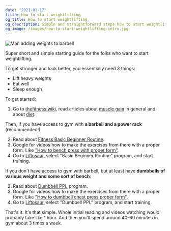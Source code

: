```yaml
---
date: "2021-01-17"
title: How to start weightlifting
og_title: How to start weightlifting
og_description: Simple and straightforward steps how to start weightlifting
og_image: /images/how-to-start-weightlifting-intro.jpg
---
```


![Man adding weights to barbell](../../images/how-to-start-weightlifting-intro.jpg)

Super short and simple starting guide for the folks who want to start weightlifting.

To get stronger and look better, you essentially need 3 things:

- Lift heavy weights
- Eat well
- Sleep enough

To get started:

1. Go to [thefitness.wiki](https://www.thefitness.wiki), read articles about [muscle gain](https://thefitness.wiki/muscle-building-101/) in general and about [diet](https://thefitness.wiki/improving-your-diet/).

Then, if you have access to gym with **a barbell and a power rack** (recommended!)

2. Read about [Fitness Basic Beginner Routine](https://thefitness.wiki/routines/r-fitness-basic-beginner-routine/).
3. Google for videos how to make the exercises from there with a proper form. Like ["How to bench press with proper form"](https://www.google.com/search?q=how+to+bench+press+proper+form).
4. Go to [Liftosaur](https://www.liftosaur.com), select "Basic Beginner Routine" program, and start training.

If you don't have access to gym with barbell, but at least have **dumbbells of various weight and some sort of bench**:

2. Read about [Dumbbell PPL](https://old.reddit.com/r/Fitness/comments/2e79y4/dumbbell_ppl_proposed_alternative_to_dumbbell/) program.
3. Google for videos how to make the exercises from there with a proper form. Like ["How to dumbbell chest press proper form"](https://www.google.com/search?q=How+to+dumbbell+chest+press+proper+form).
4. Go to [Liftosaur](https://www.liftosaur.com), select "Dumbbell PPL" program, and start training.

That's it. It's that simple. Whole initial reading and videos watching would probably take like 1 hour.
And then you'll spend around 40-60 minutes in gym about 3 times a week.
